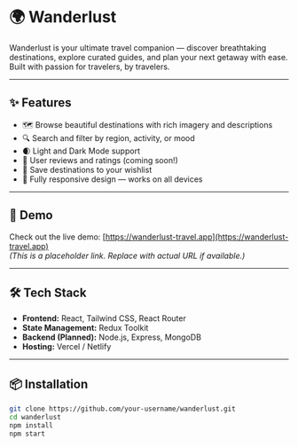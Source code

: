 # 🌍 Wanderlust

Wanderlust is your ultimate travel companion — discover breathtaking destinations, explore curated guides, and plan your next getaway with ease. Built with passion for travelers, by travelers.

---

## ✨ Features

- 🗺️ Browse beautiful destinations with rich imagery and descriptions  
- 🔍 Search and filter by region, activity, or mood  
- 🌒 Light and Dark Mode support  
- 💬 User reviews and ratings (coming soon!)  
- 🧳 Save destinations to your wishlist  
- 📱 Fully responsive design — works on all devices

---

## 🚀 Demo

Check out the live demo: [https://wanderlust-travel.app](https://wanderlust-travel.app)  
*(This is a placeholder link. Replace with actual URL if available.)*

---

## 🛠️ Tech Stack

- **Frontend:** React, Tailwind CSS, React Router  
- **State Management:** Redux Toolkit  
- **Backend (Planned):** Node.js, Express, MongoDB  
- **Hosting:** Vercel / Netlify

---

## 📦 Installation

```bash
git clone https://github.com/your-username/wanderlust.git
cd wanderlust
npm install
npm start
